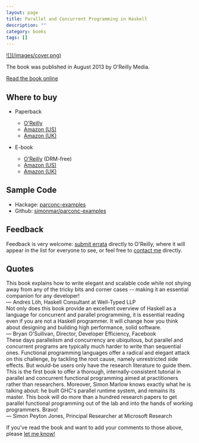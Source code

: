 ```yaml
---
layout: page
title: Parallel and Concurrent Programming in Haskell
description: ""
category: books
tags: []
---
```


<a href="http://chimera.labs.oreilly.com/books/1230000000929">
  ![](/images/cover.png)
</a>

The book was published in August 2013 by O'Reilly Media.

<a
href="http://chimera.labs.oreilly.com/books/1230000000929/index.html">Read
the book online</a></p>

## Where to buy

* Paperback
    * <a href="http://shop.oreilly.com/product/0636920026365.do">O'Reilly</a>
    * <a href="http://www.amazon.com/Parallel-Concurrent-Programming-Haskell-Multithreaded/dp/1449335942">Amazon (US)</a>
    * <a href="http://www.amazon.co.uk/Parallel-Concurrent-Programming-Haskell-Multithreaded/dp/1449335942">Amazon (UK)</a>

* E-book
    * <a href="http://shop.oreilly.com/product/0636920026365.do">O'Reilly</a> (DRM-free)
    * <a href="http://www.amazon.com/Parallel-Concurrent-Programming-Haskell-ebook/dp/B00DWJ1BIG">Amazon (US)</a>
    * <a href="http://www.amazon.co.uk/Parallel-Concurrent-Programming-Haskell-ebook/dp/B00DWJ1BIG">Amazon (UK)</a>

## Sample Code

* Hackage: <a href="http://hackage.haskell.org/package/parconc-examples">parconc-examples</a>
* Github: <a href="https://github.com/simonmar/parconc-examples">simonmar/parconc-examples</a>

## Feedback

Feedback is very welcome: <a href="http://oreilly.com/catalog/errata.csp?isbn=0636920026365">submit errata</a> directly to O'Reilly, where it will appear in the
list for everyone to see, or feel free to <a href="mailto:marlowsd@gmail.com">contact me</a> directly.

## Quotes

<div class="quote">
This book explains how to write elegant and scalable code
while not shying away from any of the tricky bits and corner cases --
making it an essential companion for any developer!
<div class="attribution">
&mdash; Andres Löh, Haskell Consultant at Well-Typed LLP
</div>
</div>

<div class="quote">
Not only does this book provide an excellent overview of
Haskell as a language for concurrent and parallel programming,
it is essential reading even if you are not a Haskell
programmer. It will change how you think about designing and
building high performance, solid software.
<div class="attribution">
&mdash; Bryan O'Sullivan, Director, Developer Efficiency, Facebook
</div>
</div>

<div class="quote">
These days parallelism and concurrency are ubiquitous, but
parallel and concurrent programs are typically much harder to
write than sequential ones.  Functional programming languages
offer a radical and elegant attack on this challenge, by
tackling the root cause, namely unrestricted side effects.
But would-be users only have the research literature to
guide them.  This is the first book to offer a thorough,
internally-consistent tutorial in parallel and concurrent
functional programming aimed at practitioners rather than
researchers.  Moreover, Simon Marlow knows exactly what he is
talking about: he built GHC's parallel runtime system, and
remains its master.  This book will do more than a hundred
research papers to get parallel functional programming out of
the lab and into the hands of working programmers. Bravo!
<div class="attribution">
&mdash; Simon Peyton Jones, Principal Researcher at Microsoft Research
</div>
</div>

If you've read the book and want to add your comments to those above,
please <a href="mailto:marlowsd@gmail.com">let me know!</a>
